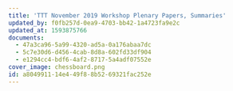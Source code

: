 ```yaml
---
title: 'TTT November 2019 Workshop Plenary Papers, Summaries'
updated_by: f0fb257d-0ea9-4703-bb42-1a4723fa9e2c
updated_at: 1593875766
documents:
  - 47a3ca96-5a99-4320-ad5a-0a176abaa7dc
  - 5c7e30d6-d456-4cab-8d8a-602fd33df904
  - e1294cc4-bdf6-4af2-8717-5a4adf07552e
cover_image: chessboard.png
id: a8049911-14e4-49f8-8b52-69321fac252e
---
```

